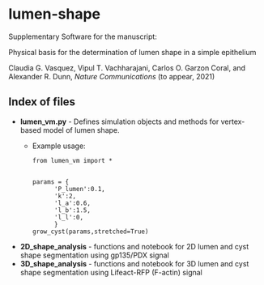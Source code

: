 # lumen-shape
Supplementary Software for the manuscript: 

Physical basis for the determination of lumen shape in a simple epithelium 

Claudia G. Vasquez, Vipul T. Vachharajani, Carlos O. Garzon Coral, and Alexander R. Dunn, _Nature Communications_ (to appear, 2021)


## Index of files
* **lumen_vm.py** - Defines simulation objects and methods for vertex-based model of lumen shape.
    * Example usage: 
          
          from lumen_vm import *
          
          
          params = {
                'P_lumen':0.1,
                'k':2,
                'l_a':0.6,
                'l_b':1.5,
                'l_l':0,
                }
          grow_cyst(params,stretched=True)
* **2D_shape_analysis** - functions and notebook for 2D lumen and cyst shape segmentation using gp135/PDX signal
* **3D_shape_analysis** - functions and notebook for 3D lumen and cyst shape segmentation using Lifeact-RFP (F-actin) signal
